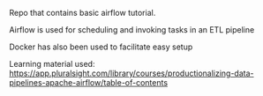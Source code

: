 Repo that contains basic airflow tutorial. 

Airflow is used for scheduling and invoking tasks in an ETL pipeline

Docker has also been used to facilitate easy setup

Learning material used:
https://app.pluralsight.com/library/courses/productionalizing-data-pipelines-apache-airflow/table-of-contents
